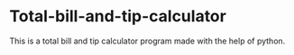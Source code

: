 # Total-bill-and-tip-calculator
This is a total bill and tip calculator program made with the help of python.
